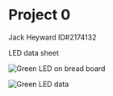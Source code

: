 # Project 0
Jack Heyward ID#2174132

LED data sheet

![Green LED on bread board](https://cdn.sparkfun.com/r/92-92/assets/parts/3/3/8/2/09592-03.jpg)


![Green LED data](https://user-images.githubusercontent.com/53545740/63486812-1b948900-c4fd-11e9-9811-3112a313ae36.JPG)


<!--stackedit_data:
eyJoaXN0b3J5IjpbLTE5NTQ5MTE2MjJdfQ==
-->
